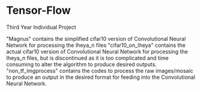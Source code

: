 # Tensor-Flow
Third Year Individual Project

"Magnus" contains the simplified cifar10 version of Convolutional Neural Network for processing the Iheya_n files
"cifar10_on_Iheya" contains the actual cifar10 version of Convolutional Neural Network for processing the Iheya_n files, but is discontinued as it is too complicated and time consuming to alter the algorithm to produce desired outputs.
"non_tf_imgprocess" contains the codes to process the raw images/mosaic to produce an output in the desired format for feeding into the Convolutional Neural Network.
